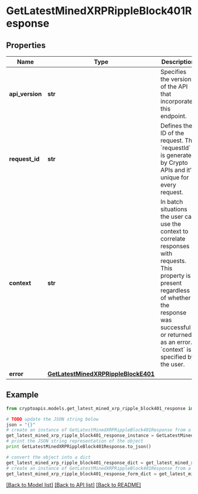 # GetLatestMinedXRPRippleBlock401Response


## Properties
Name | Type | Description | Notes
------------ | ------------- | ------------- | -------------
**api_version** | **str** | Specifies the version of the API that incorporates this endpoint. | 
**request_id** | **str** | Defines the ID of the request. The &#x60;requestId&#x60; is generated by Crypto APIs and it&#39;s unique for every request. | 
**context** | **str** | In batch situations the user can use the context to correlate responses with requests. This property is present regardless of whether the response was successful or returned as an error. &#x60;context&#x60; is specified by the user. | [optional] 
**error** | [**GetLatestMinedXRPRippleBlockE401**](GetLatestMinedXRPRippleBlockE401.md) |  | 

## Example

```python
from cryptoapis.models.get_latest_mined_xrp_ripple_block401_response import GetLatestMinedXRPRippleBlock401Response

# TODO update the JSON string below
json = "{}"
# create an instance of GetLatestMinedXRPRippleBlock401Response from a JSON string
get_latest_mined_xrp_ripple_block401_response_instance = GetLatestMinedXRPRippleBlock401Response.from_json(json)
# print the JSON string representation of the object
print GetLatestMinedXRPRippleBlock401Response.to_json()

# convert the object into a dict
get_latest_mined_xrp_ripple_block401_response_dict = get_latest_mined_xrp_ripple_block401_response_instance.to_dict()
# create an instance of GetLatestMinedXRPRippleBlock401Response from a dict
get_latest_mined_xrp_ripple_block401_response_form_dict = get_latest_mined_xrp_ripple_block401_response.from_dict(get_latest_mined_xrp_ripple_block401_response_dict)
```
[[Back to Model list]](../README.md#documentation-for-models) [[Back to API list]](../README.md#documentation-for-api-endpoints) [[Back to README]](../README.md)


